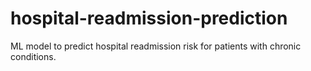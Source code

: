 # hospital-readmission-prediction
ML model to predict hospital readmission risk for patients with chronic conditions.
